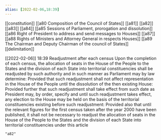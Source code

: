 ```yaml
---
alias: [2022-02-06,18:39]
---
```

[[constitution]] [[a80 Composition of the Council of States]] [[a81]] [[a82]] [[a83]] [[a84]] [[a85 Sessions of Parliament, prorogation and dissolution]] [[a86 Right of President to address and send messages to Houses]] [[a87]] [[a88 Rights of Ministers and Attorney General in respects Houses]] [[a89 The Chairman and Deputy Chairman of the council of States]] [[delimitation]]

[[2022-02-06]] 18:39
Readjustment after each census Upon the completion of each census, the allocation of seats in the House of the People to the States and the division of each State into territorial constituencies shall be readjusted by such authority and in such manner as Parliament may by law determine: Provided that such readjustment shall not affect representation in the House of the People until the dissolution of the then existing House: Provided further that such readjustment shall take effect from such date as President may, by order, specify and until such readjustment takes effect, any election to the House may be held on the basis of the territorial constituencies existing before such readjustment: Provided also that until the relevant figures for the first census taken after the year 2000 have been published, it shall not be necessary to readjust the allocation of seats in the House of the People to the States and the division of each State into territorial constituencies under this article
```query
"a82"
```